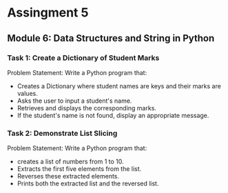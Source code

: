# Assingment 5
## Module 6: Data Structures and String in Python

### Task 1: Create a Dictionary of Student Marks

Problem Statement: Write a Python program that:
- Creates a Dictionary where student names are keys and their marks are values.
- Asks the user to input a student's name.
- Retrieves and displays the corresponding marks.
- If the student's name is not found, display an appropriate message.

### Task 2: Demonstrate List Slicing

Problem Statement: Write a Python program that:
- creates a list of numbers from 1 to 10.
- Extracts the first five elements from the list.
- Reverses these extracted elements.
- Prints both the extracted list and the reversed list.





